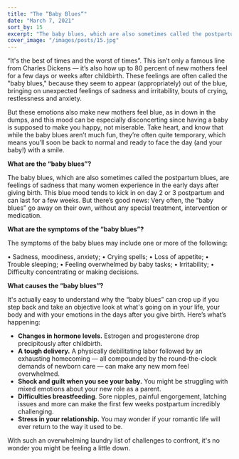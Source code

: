 ```yaml
---
title: "The “Baby Blues“"
date: "March 7, 2021"
sort_by: 15
excerpt: "The baby blues, which are also sometimes called the postpartum blues, are feelings of sadness that"
cover_image: "/images/posts/15.jpg"
---
```


“It's the best of times and the worst of times”. This isn’t only a famous line from Charles Dickens — it’s also how up to 80 percent of new mothers feel for a few days or weeks after childbirth. These feelings are often called the "baby blues," because they seem to appear (appropriately) out of the blue, bringing on unexpected feelings of sadness and irritability, bouts of crying, restlessness and anxiety.

But these emotions also make new mothers feel blue, as in down in the dumps, and this mood can be especially disconcerting since having a baby is supposed to make you happy, not miserable. Take heart, and know that while the baby blues aren’t much fun, they’re often quite temporary, which means you’ll soon be back to normal and ready to face the day (and your baby!) with a smile.

**What are the “baby blues”?**

The baby blues, which are also sometimes called the postpartum blues, are feelings of sadness that many women experience in the early days after giving birth. This blue mood tends to kick in on day 2 or 3 postpartum and can last for a few weeks. But there’s good news: Very often, the “baby blues” go away on their own, without any special treatment, intervention or medication.

**What are the symptoms of the “baby blues”?**

The symptoms of the baby blues may include one or more of the following:

• Sadness, moodiness, anxiety;
• Crying spells;
• Loss of appetite;
• Trouble sleeping;
• Feeling overwhelmed by baby tasks;
• Irritability;
• Difficulty concentrating or making decisions.

**What causes the “baby blues”?**

It's actually easy to understand why the “baby blues” can crop up if you step back and take an objective look at what's going on in your life, your body and with your emotions in the days after you give birth. Here’s what’s happening:

- **Changes in hormone levels.** Estrogen and progesterone drop precipitously after childbirth.
- **A tough delivery.** A physically debilitating labor followed by an exhausting homecoming — all compounded by the round-the-clock demands of newborn care — can make any new mom feel overwhelmed.
- **Shock and guilt when you see your baby.** You might be struggling with mixed emotions about your new role as a parent.
- **Difficulties breastfeeding**. Sore nipples, painful engorgement, latching issues and more can make the first few weeks postpartum incredibly challenging.
- **Stress in your relationship.** You may wonder if your romantic life will ever return to the way it used to be.

With such an overwhelming laundry list of challenges to confront, it's no wonder you might be feeling a little down.

